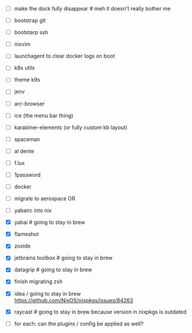 - [ ] make the dock fully disappear # meh it doesn't really bother me
- [ ] bootstrap git
- [ ] bootstarp ssh
- [ ] nixvim
- [ ] launchagent to clear docker logs on boot
- [ ] k8s utils
- [ ] theme k9s
- [ ] jenv
- [ ] arc-browser
- [ ] ice (the menu bar thing)
- [ ] karabiner-elements (or fully custom kb layout)
- [ ] spaceman
- [ ] al dente
- [ ] f.lux
- [ ] 1password
- [ ] docker

- [ ] migrate to aerospace
OR
- [ ] yabairc into nix

- [x] yabai # going to stay in brew
- [x] flameshot
- [x] zoxide
- [x] jetbrains toolbox # going to stay in brew
- [x] datagrip # going to stay in brew
- [x] finish migrating zsh
- [x] idea / going to stay in brew https://github.com/NixOS/nixpkgs/issues/84263
- [x] raycast # going to stay in brew because version in nixpkgs is outdated


- [ ] for each: can the plugins / config be applied as well?
